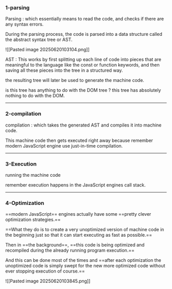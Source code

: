 
### 1-parsing

Parsing : which essentially means to read the code, and checks if there are any syntax errors.

During the parsing process, the code is parsed into a data structure called the abstract syntax tree or AST.

![[Pasted image 20250620103104.png]]

 AST : This works by first splitting up each line of code into pieces that are meaningful to the language like the const or function keywords, and then saving all these pieces into the tree in a structured way.
 
the resulting tree will later be used to generate the machine code.

is this tree has anything to do with the DOM tree ? 
	this tree has absolutely nothing to do with the DOM.

----------------
### 2-compilation

compilation : which takes the generated AST and compiles it into machine code.

This machine code then gets executed right away because remember modern JavaScript engine use just-in-time compilation.

--------------------------------
### 3-Execution

running the machine code 

remember execution happens in the JavaScript engines call stack.

------------------------------------------
### 4-Optimization

==modern JavaScript== engines actually have some ==pretty clever optimization strategies.==

==What they do is to create a very unoptimized version of machine code in the beginning just so that it can start executing as fast as possible.==

Then in ==the background==, ==this code is being optimized and recompiled during the already running program execution.==

And this can be done most of the times and ==after each optimization the unoptimized code is simply swept for the new more optimized code without ever stopping execution of course.==

![[Pasted image 20250620103845.png]]